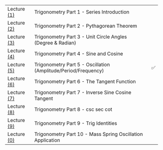 
| | | |
|-|-|-|
| Lecture [(1)](1) | Trigonometry Part 1 - Series Introduction | |
| Lecture [(2)](1) | Trigonometry Part 2 - Pythagorean Theorem | |
| Lecture [(3)](1) | Trigonometry Part 3 - Unit Circle Angles (Degree & Radian) | |
| Lecture [(4)](1) | Trigonometry Part 4 - Sine and Cosine | |
| Lecture [(5)](5) | Trigonometry Part 5 - Oscillation (Amplitude/Period/Frequency) | :white_check_mark: |
| Lecture [(6)](1) | Trigonometry Part 6 - The Tangent Function | |
| Lecture [(7)](1) | Trigonometry Part 7 - Inverse Sine Cosine Tangent | |
| Lecture [(8)](1) | Trigonometry Part 8 - csc sec cot | |
| Lecture [(9)](1) | Trigonometry Part 9 - Trig Identities | |
| Lecture [(0)](1) | Trigonometry Part 10 - Mass Spring Oscillation Application | |

